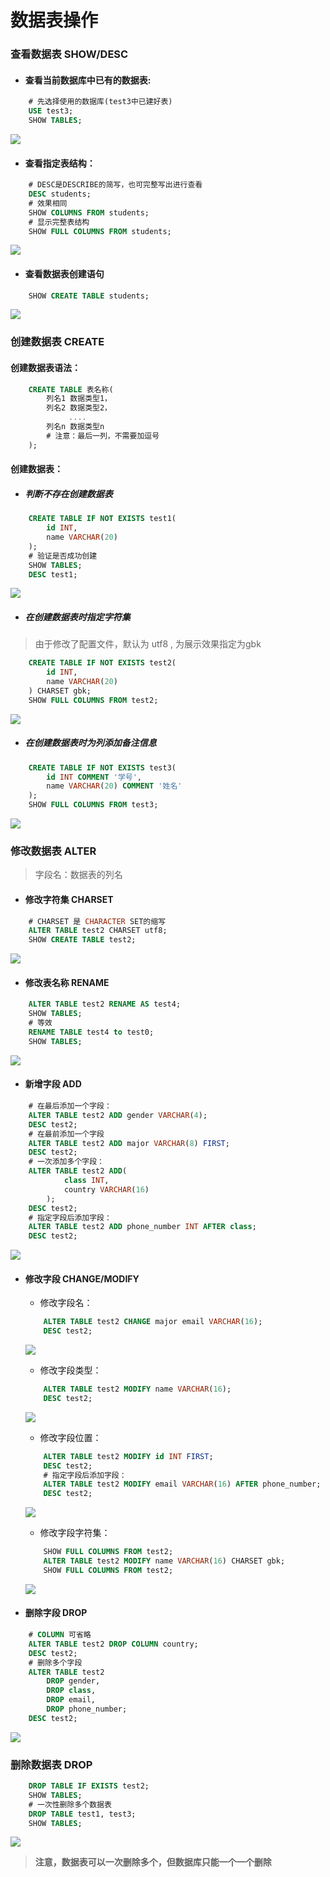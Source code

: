 # 数据表操作

### 查看数据表 SHOW/DESC

+ #### 查看当前数据库中已有的数据表:

```sql
    # 先选择使用的数据库(test3中已建好表)
    USE test3;
    SHOW TABLES;
```

![ ](img/2-2-1.jpg)

+ #### 查看指定表结构： 

```sql
    # DESC是DESCRIBE的简写，也可完整写出进行查看
    DESC students;
    # 效果相同
    SHOW COLUMNS FROM students;
    # 显示完整表结构
    SHOW FULL COLUMNS FROM students;
```

![ ](img/2-2-2.jpg)

+ #### 查看数据表创建语句

```sql
    SHOW CREATE TABLE students;
```

![ ](img/2-2-3.jpg)

### 创建数据表 CREATE

#### 创建数据表语法：

```sql
    CREATE TABLE 表名称(
​        列名1 数据类型1，
        列名2 数据类型2，
             ....
        列名n 数据类型n
        # 注意：最后一列，不需要加逗号
    );
```

#### 创建数据表：

+ ##### 判断不存在创建数据表

```sql
    CREATE TABLE IF NOT EXISTS test1(
        id INT,
        name VARCHAR(20)
    );
    # 验证是否成功创建
    SHOW TABLES;
    DESC test1;
```
![ ](img/2-2-4.jpg)

+ ##### 在创建数据表时指定字符集

> 由于修改了配置文件，默认为 utf8 , 为展示效果指定为gbk

```sql
    CREATE TABLE IF NOT EXISTS test2(
        id INT,
        name VARCHAR(20)
    ) CHARSET gbk;
    SHOW FULL COLUMNS FROM test2;
```

![ ](img/2-2-5.jpg)

+ ##### 在创建数据表时为列添加备注信息

```sql
    CREATE TABLE IF NOT EXISTS test3(
        id INT COMMENT '学号',
        name VARCHAR(20) COMMENT '姓名'
    );
    SHOW FULL COLUMNS FROM test3;
```

![ ](img/2-2-6.jpg)

### 修改数据表 ALTER

>  字段名：数据表的列名

+ #### 修改字符集  CHARSET

```sql
    # CHARSET 是 CHARACTER SET的缩写
    ALTER TABLE test2 CHARSET utf8;
    SHOW CREATE TABLE test2;
```

![ ](img/2-2-7.jpg)

+ #### 修改表名称  RENAME

```sql
    ALTER TABLE test2 RENAME AS test4;
    SHOW TABLES;
    # 等效
    RENAME TABLE test4 to test0;
    SHOW TABLES;
```

![ ](img/2-2-8.jpg)

+ #### 新增字段 ADD

```sql
    # 在最后添加一个字段：
    ALTER TABLE test2 ADD gender VARCHAR(4);
    DESC test2;
    # 在最前添加一个字段
    ALTER TABLE test2 ADD major VARCHAR(8) FIRST;
    DESC test2;
    # 一次添加多个字段：
    ALTER TABLE test2 ADD(
            class INT,
            country VARCHAR(16)
        );
    DESC test2;
    # 指定字段后添加字段：
    ALTER TABLE test2 ADD phone_number INT AFTER class;
    DESC test2;
```

![ ](img/2-2-9.jpg)

+ #### 修改字段 CHANGE/MODIFY

    + 修改字段名：

    ```sql
        ALTER TABLE test2 CHANGE major email VARCHAR(16);
        DESC test2;
    ```

    ![ ](img/2-2-10.jpg)

    + 修改字段类型：

    ```sql
        ALTER TABLE test2 MODIFY name VARCHAR(16);
        DESC test2;
    ```

    ![ ](img/2-2-11.jpg)

    + 修改字段位置：

    ```sql
        ALTER TABLE test2 MODIFY id INT FIRST;
        DESC test2;
        # 指定字段后添加字段：
        ALTER TABLE test2 MODIFY email VARCHAR(16) AFTER phone_number;
        DESC test2;
    ```

    ![ ](img/2-2-12.jpg)

    + 修改字段字符集：

    ```sql
        SHOW FULL COLUMNS FROM test2;
        ALTER TABLE test2 MODIFY name VARCHAR(16) CHARSET gbk;
        SHOW FULL COLUMNS FROM test2;
    ```

    ![ ](img/2-2-13.jpg)

+ #### 删除字段 DROP

```sql
    # COLUMN 可省略
    ALTER TABLE test2 DROP COLUMN country;
    DESC test2;
    # 删除多个字段
    ALTER TABLE test2
        DROP gender,
        DROP class,
        DROP email,
        DROP phone_number;
    DESC test2;
```

![ ](img/2-2-14.jpg)


### 删除数据表 DROP

```sql
    DROP TABLE IF EXISTS test2;
    SHOW TABLES;
    # 一次性删除多个数据表
    DROP TABLE test1, test3;
    SHOW TABLES;
```

![ ](img/2-2-15.jpg)

> **注意，数据表可以一次删除多个，但数据库只能一个一个删除**
